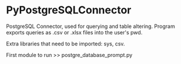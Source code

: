 # PyPostgreSQLConnector

PostgreSQL Connector, used for  querying and table altering. Program exports queries as .csv or .xlsx files into the user's pwd. 

Extra libraries that need to be imported: sys, csv. 

First module to run  >>  postgre_database_prompt.py
